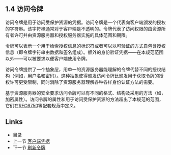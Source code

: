 ## 1.4 访问令牌

访问令牌是用于访问受保护资源的凭据。访问令牌是一个代表向客户端颁发的授权的字符串。该字符串通常对于客户端是不透明的。令牌代表了访问权限的由资源所有者许可并由资源服务器和授权服务器实施的具体范围和期限。

令牌可以表示一个用于检索授权信息的标识符或者可以以可验证的方式自包含授权信息（即令牌字符串由数据和签名组成）。额外的身份验证凭据——在本规范范围以外——可以被要求以便客户端使用令牌。

访问令牌提供了一个抽象层，用单一的资源服务器能理解的令牌代替不同的授权结构（例如，用户名和密码）。这种抽象使得颁发访问令牌比颁发用于获取令牌的授权许可更受限制，同时消除了资源服务器理解各种各样身份认证方法的需要。

基于资源服务器的安全要求访问令牌可以有不同的格式、结构及采用的方法（如，加密属性）。访问令牌的属性和用于访问受保护资源的方法超出了本规范的范围，它们在[RFC6750][RFC6750]等配套规范中定义。

[RFC6750]: http://tools.ietf.org/html/rfc6750 "OAuth 2.0授权框架：承载令牌的使用"

## Links

* [目录](../SUMMARY.md)
* 上一节 [客户端凭据](1.3.4.md)
* 下一节 [刷新令牌](1.5.md)
